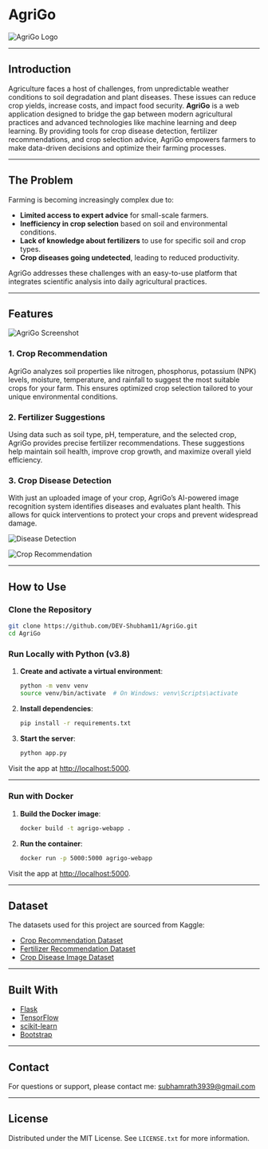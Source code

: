 <div id="top"></div>

# AgriGo

![AgriGo Logo](https://user-images.githubusercontent.com/83681204/159978827-fccf752e-2d36-4dc3-a15a-ce3a57e90165.png)

---

## Introduction

Agriculture faces a host of challenges, from unpredictable weather conditions to soil degradation and plant diseases. These issues can reduce crop yields, increase costs, and impact food security. **AgriGo** is a web application designed to bridge the gap between modern agricultural practices and advanced technologies like machine learning and deep learning. By providing tools for crop disease detection, fertilizer recommendations, and crop selection advice, AgriGo empowers farmers to make data-driven decisions and optimize their farming processes.

---

## The Problem

Farming is becoming increasingly complex due to:
- **Limited access to expert advice** for small-scale farmers.
- **Inefficiency in crop selection** based on soil and environmental conditions.
- **Lack of knowledge about fertilizers** to use for specific soil and crop types.
- **Crop diseases going undetected**, leading to reduced productivity.

AgriGo addresses these challenges with an easy-to-use platform that integrates scientific analysis into daily agricultural practices.

---

## Features

![AgriGo Screenshot](https://user-images.githubusercontent.com/83681204/159989052-08ae92b6-015d-4c63-b9d5-9fcb0579caeb.png)

### 1. Crop Recommendation  
AgriGo analyzes soil properties like nitrogen, phosphorus, potassium (NPK) levels, moisture, temperature, and rainfall to suggest the most suitable crops for your farm. This ensures optimized crop selection tailored to your unique environmental conditions.

### 2. Fertilizer Suggestions  
Using data such as soil type, pH, temperature, and the selected crop, AgriGo provides precise fertilizer recommendations. These suggestions help maintain soil health, improve crop growth, and maximize overall yield efficiency.

### 3. Crop Disease Detection  
With just an uploaded image of your crop, AgriGo’s AI-powered image recognition system identifies diseases and evaluates plant health. This allows for quick interventions to protect your crops and prevent widespread damage.

![Disease Detection](https://user-images.githubusercontent.com/83681204/159994252-6e44cd8e-4d20-4dcb-9e22-c0e35756fe1c.png) 

![Crop Recommendation](https://user-images.githubusercontent.com/83681204/159994452-d6a14dc9-d94f-4beb-8778-6ecdfe48f453.png)

---

## How to Use

### Clone the Repository

```bash
git clone https://github.com/DEV-Shubham11/AgriGo.git
cd AgriGo
```

### Run Locally with Python (v3.8)

1. **Create and activate a virtual environment**:
   ```bash
   python -m venv venv
   source venv/bin/activate  # On Windows: venv\Scripts\activate
   ```

2. **Install dependencies**:
   ```bash
   pip install -r requirements.txt
   ```

3. **Start the server**:
   ```bash
   python app.py
   ```

Visit the app at [http://localhost:5000](http://localhost:5000).

---

### Run with Docker

1. **Build the Docker image**:
   ```bash
   docker build -t agrigo-webapp .
   ```

2. **Run the container**:
   ```bash
   docker run -p 5000:5000 agrigo-webapp
   ```

Visit the app at [http://localhost:5000](http://localhost:5000).

---

## Dataset

The datasets used for this project are sourced from Kaggle:

- [Crop Recommendation Dataset](https://www.kaggle.com/datasets/atharvaingle/crop-recommendation-dataset)
- [Fertilizer Recommendation Dataset](https://www.kaggle.com/datasets/gdabhishek/fertilizer-prediction)
- [Crop Disease Image Dataset](https://www.kaggle.com/datasets/vipoooool/new-plant-diseases-dataset)

---

## Built With

- [Flask](https://flask.palletsprojects.com/en/2.0.x/)
- [TensorFlow](https://www.tensorflow.org)
- [scikit-learn](https://scikit-learn.org/stable/)
- [Bootstrap](https://getbootstrap.com/docs/5.0/getting-started/introduction/)

---

## Contact

For questions or support, please contact me: [subhamrath3939@gmail.com](mailto:subhamrath3939@gmail.com)

---

## License

Distributed under the MIT License. See `LICENSE.txt` for more information.
